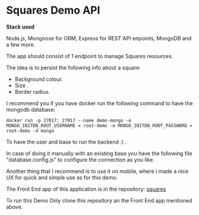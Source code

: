 # Squares Demo API

**Stack used**

Node.js, Mongoose for ORM, Express for REST API enpoints, MongoDB and a few more.


The app should consist of 1 endpoint to manage Squares resources. 

The idea is to persist the following info about a square:

- Background colour.
- Size .
- Border radius.

I recommend you if you have docker run the following command to have the mongodb database:

    docker run -p 27017: 27017 --name demo-mongo -e MONGO_INITDB_ROOT_USERNAME = root-demo -e MONGO_INITDB_ROOT_PASSWORD = root-demo -d mongo

To have the user and base to run the backend :) .

In case of doing it manually with an existing base you have the following file "database.config.js" to configure the connection as you like.

  
Another thing that I recommend is to use it on mobile, where I made a nice UX for quick and simple use as for this demo.

The Front End app of this application is in the repository:
[squares](https://github.com/IsmaelTerreno/squares)

To run this Demo Only clone this repository an the Front End app mentioned above.
